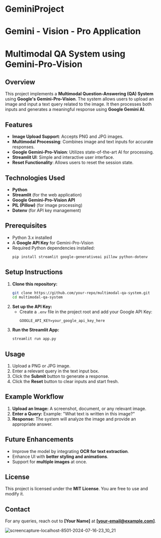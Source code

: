 # GeminiProject
# Gemini - Vision - Pro Application
# Multimodal QA System using Gemini-Pro-Vision

## Overview
This project implements a **Multimodal Question-Answering (QA) System** using **Google's Gemini-Pro-Vision**. The system allows users to upload an image and input a text query related to the image. It then processes both inputs and generates a meaningful response using **Google Gemini AI**.

## Features
- **Image Upload Support**: Accepts PNG and JPG images.
- **Multimodal Processing**: Combines image and text inputs for accurate responses.
- **Google Gemini-Pro-Vision**: Utilizes state-of-the-art AI for processing.
- **Streamlit UI**: Simple and interactive user interface.
- **Reset Functionality**: Allows users to reset the session state.

## Technologies Used
- **Python**
- **Streamlit** (for the web application)
- **Google Gemini-Pro-Vision API**
- **PIL (Pillow)** (for image processing)
- **Dotenv** (for API key management)

## Prerequisites
- Python 3.x installed
- A **Google API Key** for Gemini-Pro-Vision
- Required Python dependencies installed:
  ```sh
  pip install streamlit google-generativeai pillow python-dotenv
  ```

## Setup Instructions
1. **Clone this repository:**
   ```sh
   git clone https://github.com/your-repo/multimodal-qa-system.git
   cd multimodal-qa-system
   ```
2. **Set up the API Key:**
   - Create a `.env` file in the project root and add your Google API Key:
     ```env
     GOOGLE_API_KEY=your_google_api_key_here
     ```
3. **Run the Streamlit App:**
   ```sh
   streamlit run app.py
   ```

## Usage
1. Upload a PNG or JPG image.
2. Enter a relevant query in the text input box.
3. Click the **Submit** button to generate a response.
4. Click the **Reset** button to clear inputs and start fresh.

## Example Workflow
1. **Upload an Image:** A screenshot, document, or any relevant image.
2. **Enter a Query:** Example: "What text is written in this image?"
3. **Response:** The system will analyze the image and provide an appropriate answer.

## Future Enhancements
- Improve the model by integrating **OCR for text extraction**.
- Enhance UI with **better styling and animations**.
- Support for **multiple images** at once.

## License
This project is licensed under the **MIT License**. You are free to use and modify it.

## Contact
For any queries, reach out to **[Your Name]** at **[your-email@example.com]**.



![screencapture-localhost-8501-2024-07-16-23_10_21](https://github.com/user-attachments/assets/63b66ff7-d322-4293-b8c7-ca9b4d5a3da4)

